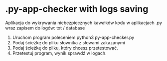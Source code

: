 # .py-app-checker with logs saving
Aplikacja do wykrywania niebezpiecznych kawałków kodu w aplikacjach .py wraz zapisem do logów: txt / database


1. Uruchom program poleceniem python3 py-app-checker.py
2. Podaj ścieżkę do pliku słownika z słowami zakazanymi
3. Podaj ścieżkę do pliku, który chcesz przetestować.
4. Przetestuj program, wynik sprawdź w logach.
